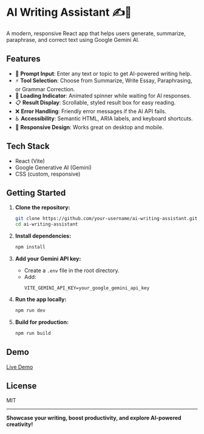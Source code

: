 # AI Writing Assistant ✍️🤖

A modern, responsive React app that helps users generate, summarize, paraphrase, and correct text using Google Gemini AI.

## Features

- 📝 **Prompt Input**: Enter any text or topic to get AI-powered writing help.
- ⚡ **Tool Selection**: Choose from Summarize, Write Essay, Paraphrasing, or Grammar Correction.
- 🚦 **Loading Indicator**: Animated spinner while waiting for AI responses.
- 📋 **Result Display**: Scrollable, styled result box for easy reading.
- ❌ **Error Handling**: Friendly error messages if the AI API fails.
- ♿ **Accessibility**: Semantic HTML, ARIA labels, and keyboard shortcuts.
- 📱 **Responsive Design**: Works great on desktop and mobile.

## Tech Stack

- React (Vite)
- Google Generative AI (Gemini)
- CSS (custom, responsive)

## Getting Started

1. **Clone the repository:**
   ```bash
   git clone https://github.com/your-username/ai-writing-assistant.git
   cd ai-writing-assistant
   ```

2. **Install dependencies:**
   ```bash
   npm install
   ```

3. **Add your Gemini API key:**
   - Create a `.env` file in the root directory.
   - Add:
     ```
     VITE_GEMINI_API_KEY=your_google_gemini_api_key
     ```

4. **Run the app locally:**
   ```bash
   npm run dev
   ```

5. **Build for production:**
   ```bash
   npm run build
   ```

## Demo

[Live Demo](#) <!-- Add your deployed link here -->

## License

MIT

---

**Showcase your writing, boost productivity, and explore AI-powered creativity!**